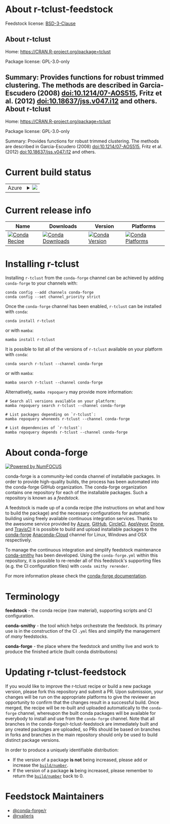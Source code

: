 About r-tclust-feedstock
========================

Feedstock license: [BSD-3-Clause](https://github.com/conda-forge/r-tclust-feedstock/blob/main/LICENSE.txt)

About r-tclust
--------------

Home: https://CRAN.R-project.org/package=tclust

Package license: GPL-3.0-only

Summary: Provides functions for robust trimmed clustering. The methods are described in Garcia-Escudero (2008) <doi:10.1214/07-AOS515>, Fritz et al. (2012) <doi:10.18637/jss.v047.i12> and others.
About r-tclust
--------------

Home: https://CRAN.R-project.org/package=tclust

Package license: GPL-3.0-only

Summary: Provides functions for robust trimmed clustering. The methods are described in Garcia-Escudero (2008) <doi:10.1214/07-AOS515>, Fritz et al. (2012) <doi:10.18637/jss.v047.i12> and others.

Current build status
====================


<table>
    
  <tr>
    <td>Azure</td>
    <td>
      <details>
        <summary>
          <a href="https://dev.azure.com/conda-forge/feedstock-builds/_build/latest?definitionId=1709&branchName=main">
            <img src="https://dev.azure.com/conda-forge/feedstock-builds/_apis/build/status/r-tclust-feedstock?branchName=main">
          </a>
        </summary>
        <table>
          <thead><tr><th>Variant</th><th>Status</th></tr></thead>
          <tbody><tr>
              <td>linux_64_r_base4.1</td>
              <td>
                <a href="https://dev.azure.com/conda-forge/feedstock-builds/_build/latest?definitionId=1709&branchName=main">
                  <img src="https://dev.azure.com/conda-forge/feedstock-builds/_apis/build/status/r-tclust-feedstock?branchName=main&jobName=linux&configuration=linux%20linux_64_r_base4.1" alt="variant">
                </a>
              </td>
            </tr><tr>
              <td>linux_64_r_base4.2</td>
              <td>
                <a href="https://dev.azure.com/conda-forge/feedstock-builds/_build/latest?definitionId=1709&branchName=main">
                  <img src="https://dev.azure.com/conda-forge/feedstock-builds/_apis/build/status/r-tclust-feedstock?branchName=main&jobName=linux&configuration=linux%20linux_64_r_base4.2" alt="variant">
                </a>
              </td>
            </tr><tr>
              <td>osx_64_r_base4.1</td>
              <td>
                <a href="https://dev.azure.com/conda-forge/feedstock-builds/_build/latest?definitionId=1709&branchName=main">
                  <img src="https://dev.azure.com/conda-forge/feedstock-builds/_apis/build/status/r-tclust-feedstock?branchName=main&jobName=osx&configuration=osx%20osx_64_r_base4.1" alt="variant">
                </a>
              </td>
            </tr><tr>
              <td>osx_64_r_base4.2</td>
              <td>
                <a href="https://dev.azure.com/conda-forge/feedstock-builds/_build/latest?definitionId=1709&branchName=main">
                  <img src="https://dev.azure.com/conda-forge/feedstock-builds/_apis/build/status/r-tclust-feedstock?branchName=main&jobName=osx&configuration=osx%20osx_64_r_base4.2" alt="variant">
                </a>
              </td>
            </tr><tr>
              <td>win_64</td>
              <td>
                <a href="https://dev.azure.com/conda-forge/feedstock-builds/_build/latest?definitionId=1709&branchName=main">
                  <img src="https://dev.azure.com/conda-forge/feedstock-builds/_apis/build/status/r-tclust-feedstock?branchName=main&jobName=win&configuration=win%20win_64_" alt="variant">
                </a>
              </td>
            </tr>
          </tbody>
        </table>
      </details>
    </td>
  </tr>
</table>

Current release info
====================

| Name | Downloads | Version | Platforms |
| --- | --- | --- | --- |
| [![Conda Recipe](https://img.shields.io/badge/recipe-r--tclust-green.svg)](https://anaconda.org/conda-forge/r-tclust) | [![Conda Downloads](https://img.shields.io/conda/dn/conda-forge/r-tclust.svg)](https://anaconda.org/conda-forge/r-tclust) | [![Conda Version](https://img.shields.io/conda/vn/conda-forge/r-tclust.svg)](https://anaconda.org/conda-forge/r-tclust) | [![Conda Platforms](https://img.shields.io/conda/pn/conda-forge/r-tclust.svg)](https://anaconda.org/conda-forge/r-tclust) |

Installing r-tclust
===================

Installing `r-tclust` from the `conda-forge` channel can be achieved by adding `conda-forge` to your channels with:

```
conda config --add channels conda-forge
conda config --set channel_priority strict
```

Once the `conda-forge` channel has been enabled, `r-tclust` can be installed with `conda`:

```
conda install r-tclust
```

or with `mamba`:

```
mamba install r-tclust
```

It is possible to list all of the versions of `r-tclust` available on your platform with `conda`:

```
conda search r-tclust --channel conda-forge
```

or with `mamba`:

```
mamba search r-tclust --channel conda-forge
```

Alternatively, `mamba repoquery` may provide more information:

```
# Search all versions available on your platform:
mamba repoquery search r-tclust --channel conda-forge

# List packages depending on `r-tclust`:
mamba repoquery whoneeds r-tclust --channel conda-forge

# List dependencies of `r-tclust`:
mamba repoquery depends r-tclust --channel conda-forge
```


About conda-forge
=================

[![Powered by
NumFOCUS](https://img.shields.io/badge/powered%20by-NumFOCUS-orange.svg?style=flat&colorA=E1523D&colorB=007D8A)](https://numfocus.org)

conda-forge is a community-led conda channel of installable packages.
In order to provide high-quality builds, the process has been automated into the
conda-forge GitHub organization. The conda-forge organization contains one repository
for each of the installable packages. Such a repository is known as a *feedstock*.

A feedstock is made up of a conda recipe (the instructions on what and how to build
the package) and the necessary configurations for automatic building using freely
available continuous integration services. Thanks to the awesome service provided by
[Azure](https://azure.microsoft.com/en-us/services/devops/), [GitHub](https://github.com/),
[CircleCI](https://circleci.com/), [AppVeyor](https://www.appveyor.com/),
[Drone](https://cloud.drone.io/welcome), and [TravisCI](https://travis-ci.com/)
it is possible to build and upload installable packages to the
[conda-forge](https://anaconda.org/conda-forge) [Anaconda-Cloud](https://anaconda.org/)
channel for Linux, Windows and OSX respectively.

To manage the continuous integration and simplify feedstock maintenance
[conda-smithy](https://github.com/conda-forge/conda-smithy) has been developed.
Using the ``conda-forge.yml`` within this repository, it is possible to re-render all of
this feedstock's supporting files (e.g. the CI configuration files) with ``conda smithy rerender``.

For more information please check the [conda-forge documentation](https://conda-forge.org/docs/).

Terminology
===========

**feedstock** - the conda recipe (raw material), supporting scripts and CI configuration.

**conda-smithy** - the tool which helps orchestrate the feedstock.
                   Its primary use is in the construction of the CI ``.yml`` files
                   and simplify the management of *many* feedstocks.

**conda-forge** - the place where the feedstock and smithy live and work to
                  produce the finished article (built conda distributions)


Updating r-tclust-feedstock
===========================

If you would like to improve the r-tclust recipe or build a new
package version, please fork this repository and submit a PR. Upon submission,
your changes will be run on the appropriate platforms to give the reviewer an
opportunity to confirm that the changes result in a successful build. Once
merged, the recipe will be re-built and uploaded automatically to the
`conda-forge` channel, whereupon the built conda packages will be available for
everybody to install and use from the `conda-forge` channel.
Note that all branches in the conda-forge/r-tclust-feedstock are
immediately built and any created packages are uploaded, so PRs should be based
on branches in forks and branches in the main repository should only be used to
build distinct package versions.

In order to produce a uniquely identifiable distribution:
 * If the version of a package **is not** being increased, please add or increase
   the [``build/number``](https://docs.conda.io/projects/conda-build/en/latest/resources/define-metadata.html#build-number-and-string).
 * If the version of a package **is** being increased, please remember to return
   the [``build/number``](https://docs.conda.io/projects/conda-build/en/latest/resources/define-metadata.html#build-number-and-string)
   back to 0.

Feedstock Maintainers
=====================

* [@conda-forge/r](https://github.com/conda-forge/r/)
* [@rvalieris](https://github.com/rvalieris/)

